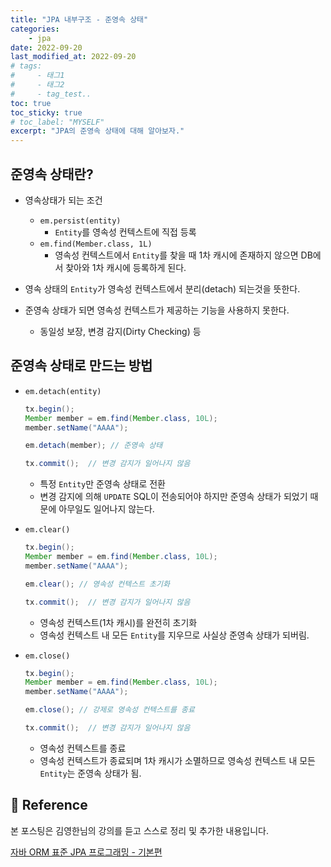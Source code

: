 ```yaml
---
title: "JPA 내부구조 - 준영속 상태"
categories: 
    - jpa
date: 2022-09-20
last_modified_at: 2022-09-20
# tags:
#     - 태그1
#     - 태그2
#     - tag_test..
toc: true
toc_sticky: true
# toc_label: "MYSELF"
excerpt: "JPA의 준영속 상태에 대해 알아보자."
---
```


## 준영속 상태란?

- 영속상태가 되는 조건
  - `em.persist(entity)`
    - `Entity`를 영속성 컨텍스트에 직접 등록
  - `em.find(Member.class, 1L)`
    - 영속성 컨텍스트에서 `Entity`를 찾을 때 1차 캐시에 존재하지 않으면 DB에서 찾아와 1차 캐시에 등록하게 된다.

- 영속 상태의 `Entity`가 영속성 컨텍스트에서 분리(detach) 되는것을 뜻한다.

- 준영속 상태가 되면 영속성 컨텍스트가 제공하는 기능을 사용하지 못한다.
  - 동일성 보장, 변경 감지(Dirty Checking) 등

## 준영속 상태로 만드는 방법

- `em.detach(entity)`
  ```java
  tx.begin();
  Member member = em.find(Member.class, 10L);
  member.setName("AAAA");

  em.detach(member); // 준영속 상태

  tx.commit();  // 변경 감지가 일어나지 않음
  ```
  - 특정 `Entity`만 준영속 상태로 전환
  - 변경 감지에 의해 `UPDATE` SQL이 전송되어야 하지만 준영속 상태가 되었기 때문에 아무일도 일어나지 않는다.

- `em.clear()`
  ```java
  tx.begin();
  Member member = em.find(Member.class, 10L);
  member.setName("AAAA");

  em.clear(); // 영속성 컨텍스트 초기화

  tx.commit();  // 변경 감지가 일어나지 않음
  ```
  - 영속성 컨텍스트(1차 캐시)를 완전히 초기화 
  - 영속성 컨텍스트 내 모든 `Entity`를 지우므로 사실상 준영속 상태가 되버림.

- `em.close()`
  ```java
  tx.begin();
  Member member = em.find(Member.class, 10L);
  member.setName("AAAA");

  em.close(); // 강제로 영속성 컨텍스트를 종료

  tx.commit();  // 변경 감지가 일어나지 않음
  ```
  - 영속성 컨텍스트를 종료
  - 영속성 컨텍스트가 종료되며 1차 캐시가 소멸하므로 영속성 컨텍스트 내 모든 `Entity`는 준영속 상태가 됨.


## 📣 Reference
본 포스팅은 김영한님의 강의를 듣고 스스로 정리 및 추가한 내용입니다.

[자바 ORM 표준 JPA 프로그래밍 - 기본편](https://www.inflearn.com/course/ORM-JPA-Basic/dashboard)<br/>
